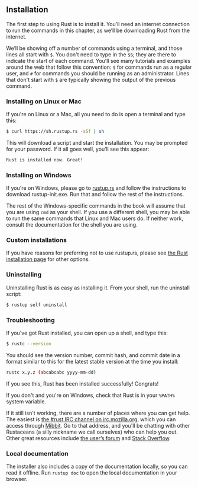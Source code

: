 ## Installation

The first step to using Rust is to install it. You’ll need an internet
connection to run the commands in this chapter, as we’ll be downloading Rust
from the internet.

We’ll be showing off a number of commands using a terminal, and those lines all
start with `$`. You don't need to type in the `$`s; they are there to indicate
the start of each command. You’ll see many tutorials and examples around the web
that follow this convention: `$` for commands run as a regular user, and `#`
for commands you should be running as an administrator. Lines that don't start
with `$` are typically showing the output of the previous command.

### Installing on Linux or Mac

If you're on Linux or a Mac, all you need to do is open a terminal and type
this:

```bash
$ curl https://sh.rustup.rs -sSf | sh
```

This will download a script and start the installation. You may be prompted for
your password. If it all goes well, you’ll see this appear:

```bash
Rust is installed now. Great!
```

### Installing on Windows

If you're on Windows, please go to [rustup.rs](https://rustup.rs/) and follow
the instructions to download rustup-init.exe. Run that and follow the rest of
the instructions.

The rest of the Windows-specific commands in the book will assume that you are
using `cmd` as your shell. If you use a different shell, you may be able to run
the same commands that Linux and Mac users do. If neither work, consult the
documentation for the shell you are using.

### Custom installations

If you have reasons for preferring not to use rustup.rs, please see [the Rust
installation page](https://www.rust-lang.org/install.html) for other options.

### Uninstalling

Uninstalling Rust is as easy as installing it. From your shell, run
the uninstall script:

```bash
$ rustup self uninstall
```

### Troubleshooting

If you've got Rust installed, you can open up a shell, and type this:

```bash
$ rustc --version
```

You should see the version number, commit hash, and commit date in a format
similar to this for the latest stable version at the time you install:

```bash
rustc x.y.z (abcabcabc yyyy-mm-dd)
```

If you see this, Rust has been installed successfully!
Congrats!

If you don't and you're on Windows, check that Rust is in your `%PATH%` system
variable.

If it still isn't working, there are a number of places where you can get help.
The easiest is [the #rust IRC channel on irc.mozilla.org][irc], which you can
access through [Mibbit][mibbit]. Go to that address, and you'll be chatting with
other Rustaceans (a silly nickname we call ourselves) who can help you out.
Other great resources include [the user’s forum][users] and [Stack
Overflow][stackoverflow].

[irc]: irc://irc.mozilla.org/#rust
[mibbit]: http://chat.mibbit.com/?server=irc.mozilla.org&channel=%23rust
[users]: https://users.rust-lang.org/
[stackoverflow]: http://stackoverflow.com/questions/tagged/rust

### Local documentation

The installer also includes a copy of the documentation locally, so you can
read it offline. Run `rustup doc` to open the local documentation in your
browser.
